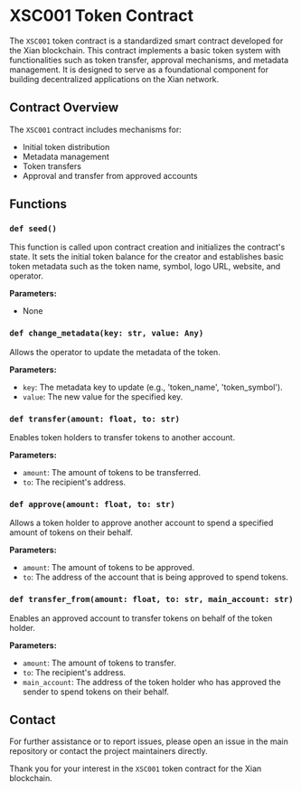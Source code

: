 # XSC001 Token Contract

The `XSC001` token contract is a standardized smart contract developed for the Xian blockchain. This contract implements a basic token system with functionalities such as token transfer, approval mechanisms, and metadata management. It is designed to serve as a foundational component for building decentralized applications on the Xian network.

## Contract Overview

The `XSC001` contract includes mechanisms for:

- Initial token distribution
- Metadata management
- Token transfers
- Approval and transfer from approved accounts

## Functions

### `def seed()`

This function is called upon contract creation and initializes the contract's state. It sets the initial token balance for the creator and establishes basic token metadata such as the token name, symbol, logo URL, website, and operator.

**Parameters:**
- None

### `def change_metadata(key: str, value: Any)`

Allows the operator to update the metadata of the token.

**Parameters:**
- `key`: The metadata key to update (e.g., 'token_name', 'token_symbol').
- `value`: The new value for the specified key.

### `def transfer(amount: float, to: str)`

Enables token holders to transfer tokens to another account.

**Parameters:**
- `amount`: The amount of tokens to be transferred.
- `to`: The recipient's address.

### `def approve(amount: float, to: str)`

Allows a token holder to approve another account to spend a specified amount of tokens on their behalf.

**Parameters:**
- `amount`: The amount of tokens to be approved.
- `to`: The address of the account that is being approved to spend tokens.

### `def transfer_from(amount: float, to: str, main_account: str)`

Enables an approved account to transfer tokens on behalf of the token holder.

**Parameters:**
- `amount`: The amount of tokens to transfer.
- `to`: The recipient's address.
- `main_account`: The address of the token holder who has approved the sender to spend tokens on their behalf.


## Contact

For further assistance or to report issues, please open an issue in the main repository or contact the project maintainers directly.

Thank you for your interest in the `XSC001` token contract for the Xian blockchain.
